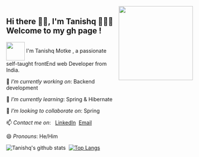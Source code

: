 
<img align='right' src='https://user-images.githubusercontent.com/5713670/87202985-820dcb80-c2b6-11ea-9f56-7ec461c497c3.gif' width='200"'>

## Hi there 👋🏼, I'm Tanishq 👨🏻‍💻<br> Welcome to my gh page ! <br>
  
 <img align="center" src="https://media.giphy.com/media/1fhj2FW0661V3Nb2Me/giphy.gif" width="50"> I'm Tanishq Motke , a passionate self-taught frontEnd web Developer from India.
  
 🔭 *I’m currently working on*: Backend development<br>
 
 🌱 *I’m currently learning*: Spring & Hibernate<br>
 
 👯 *I’m looking to collaborate on*: Spring<br>
 
 📫 *Contact me on*:&nbsp;&nbsp;&nbsp;[LinkedIn](https://www.linkedin.com/in/tanishq-motke-b97581189/)&nbsp;&nbsp;[Email](tmotke98@gmail.com)<br>
    
 😄 *Pronouns*: He/Him <br>
 
 ![Tanishq's github stats](https://github-readme-stats.vercel.app/api?username=tanishqmotke&theme=default&show_icons=true)&nbsp;&nbsp;[![Top Langs](https://github-readme-stats.vercel.app/api/top-langs/?username=tanishqmotke)](https://github.com/tanishqmotke)&nbsp;&nbsp;
